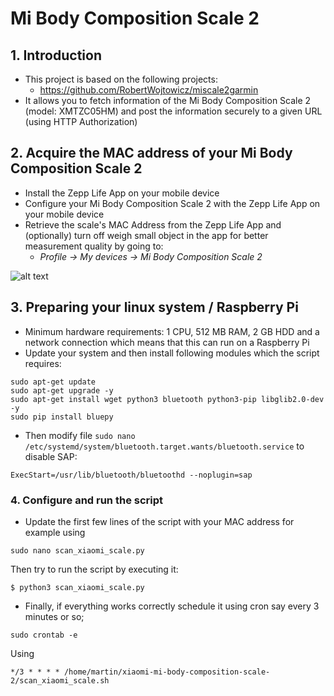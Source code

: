 # Mi Body Composition Scale 2

## 1. Introduction
- This project is based on the following projects:
  - https://github.com/RobertWojtowicz/miscale2garmin
- It allows you to fetch information of the Mi Body Composition Scale 2 (model: XMTZC05HM) and post the information securely to a given URL (using HTTP Authorization)

## 2. Acquire the MAC address of your Mi Body Composition Scale 2
- Install the Zepp Life App on your mobile device
- Configure your Mi Body Composition Scale 2 with the Zepp Life App on your mobile device
- Retrieve the scale's MAC Address from the Zepp Life App and (optionally) turn off weigh small object in the app for better measurement quality by going to:
   - _Profile -> My devices -> Mi Body Composition Scale 2_

![alt text](https://github.com/RobertWojtowicz/miscale2garmin/blob/master/pic/settings.png)

## 3. Preparing your linux system / Raspberry Pi
- Minimum hardware requirements: 1 CPU, 512 MB RAM, 2 GB HDD and a network connection which means that this can run on a Raspberry Pi
- Update your system and then install following modules which the script requires:

```
sudo apt-get update
sudo apt-get upgrade -y
sudo apt-get install wget python3 bluetooth python3-pip libglib2.0-dev -y
sudo pip install bluepy
```

- Then modify file ```sudo nano /etc/systemd/system/bluetooth.target.wants/bluetooth.service``` to disable SAP:

```
ExecStart=/usr/lib/bluetooth/bluetoothd --noplugin=sap
```

### 4. Configure and run the script
- Update the first few lines of the script with your MAC address for example using
```
sudo nano scan_xiaomi_scale.py
```
Then try to run the script by executing it:
```
$ python3 scan_xiaomi_scale.py
```
- Finally, if everything works correctly schedule it using cron say every 3 minutes or so;
```
sudo crontab -e
```
Using
```
*/3 * * * * /home/martin/xiaomi-mi-body-composition-scale-2/scan_xiaomi_scale.sh
```
